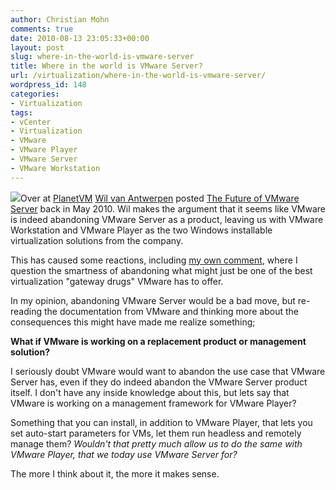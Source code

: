 ```yaml
---
author: Christian Mohn
comments: true
date: 2010-08-13 23:05:33+00:00
layout: post
slug: where-in-the-world-is-vmware-server
title: Where in the world is VMware Server?
url: /virtualization/where-in-the-world-is-vmware-server/
wordpress_id: 148
categories:
- Virtualization
tags:
- vCenter
- Virtualization
- VMware
- VMware Player
- VMware Server
- VMware Workstation
---
```


![](/images/logos/vmware-logo.gif)Over at [PlanetVM](http://planetvm.net/)  [Wil van Antwerpen](http://twitter.com/wilva) posted [The Future of VMware Server](http://planetvm.net/blog/?p=1569) back in May 2010. Wil makes the argument that it seems like VMware is indeed abandoning VMware Server as a product, leaving us with VMware Workstation and VMware Player as the two Windows installable virtualization solutions from the company.

This has caused some reactions, including [my own comment](http://planetvm.net/blog/?p=1569&cpage=1#comment-2869), where I question the smartness of abandoning what might just be one of the best virtualization "gateway drugs" VMware has to offer.

In my opinion, abandoning VMware Server would be a  bad move, but re-reading the documentation from VMware and thinking more about the consequences this might have made me realize something;

**What if VMware is working on a replacement product or management solution?**

I seriously doubt VMware would want to abandon the use case that VMware Server has, even if they do indeed abandon the VMware Server product itself. I don't have any inside knowledge about this, but lets say that VMware is working on a management framework for VMware Player?

Something that you can install, in addition to VMware Player, that lets you set auto-start parameters for VMs, let them run headless and remotely manage them? _Wouldn't that pretty much allow us to do the same with VMware Player, that we today use VMware Server for?_ 

The more I think about it, the more it makes sense. 
